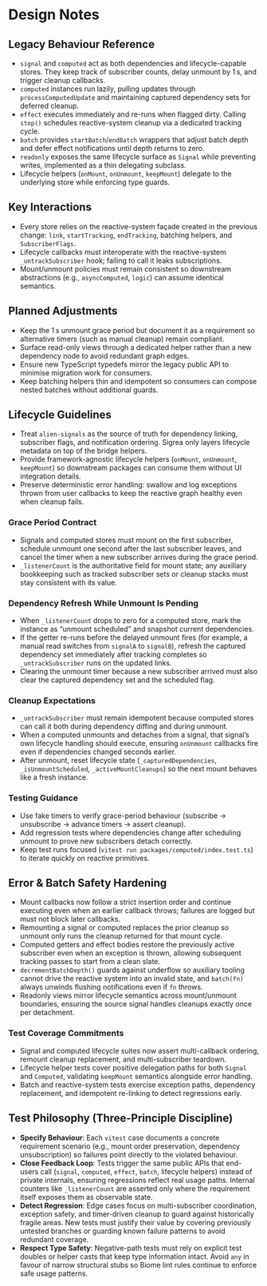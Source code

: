 # Design Notes

## Legacy Behaviour Reference
- `signal` and `computed` act as both dependencies and lifecycle-capable stores. They keep track of subscriber counts, delay unmount by 1 s, and trigger cleanup callbacks.
- `computed` instances run lazily, pulling updates through `processComputedUpdate` and maintaining captured dependency sets for deferred cleanup.
- `effect` executes immediately and re-runs when flagged dirty. Calling `stop()` schedules reactive-system cleanup via a dedicated tracking cycle.
- `batch` provides `startBatch`/`endBatch` wrappers that adjust batch depth and defer effect notifications until depth returns to zero.
- `readonly` exposes the same lifecycle surface as `Signal` while preventing writes, implemented as a thin delegating subclass.
- Lifecycle helpers (`onMount`, `onUnmount`, `keepMount`) delegate to the underlying store while enforcing type guards.

## Key Interactions
- Every store relies on the reactive-system façade created in the previous change: `link`, `startTracking`, `endTracking`, batching helpers, and `SubscriberFlags`.
- Lifecycle callbacks must interoperate with the reactive-system `_untrackSubscriber` hook; failing to call it leaks subscriptions.
- Mount/unmount policies must remain consistent so downstream abstractions (e.g., `asyncComputed`, `logic`) can assume identical semantics.

## Planned Adjustments
- Keep the 1 s unmount grace period but document it as a requirement so alternative timers (such as manual cleanup) remain compliant.
- Surface read-only views through a dedicated helper rather than a new dependency node to avoid redundant graph edges.
- Ensure new TypeScript typedefs mirror the legacy public API to minimise migration work for consumers.
- Keep batching helpers thin and idempotent so consumers can compose nested batches without additional guards.

## Lifecycle Guidelines
- Treat `alien-signals` as the source of truth for dependency linking, subscriber flags, and notification ordering. Sigrea only layers lifecycle metadata on top of the bridge helpers.
- Provide framework-agnostic lifecycle helpers (`onMount`, `onUnmount`, `keepMount`) so downstream packages can consume them without UI integration details.
- Preserve deterministic error handling: swallow and log exceptions thrown from user callbacks to keep the reactive graph healthy even when cleanup fails.

### Grace Period Contract
- Signals and computed stores must mount on the first subscriber, schedule unmount one second after the last subscriber leaves, and cancel the timer when a new subscriber arrives during the grace period.
- `_listenerCount` is the authoritative field for mount state; any auxiliary bookkeeping such as tracked subscriber sets or cleanup stacks must stay consistent with its value.

### Dependency Refresh While Unmount Is Pending
- When `_listenerCount` drops to zero for a computed store, mark the instance as “unmount scheduled” and snapshot current dependencies.
- If the getter re-runs before the delayed unmount fires (for example, a manual read switches from `signalA` to `signalB`), refresh the captured dependency set immediately after tracking completes so `_untrackSubscriber` runs on the updated links.
- Clearing the unmount timer because a new subscriber arrived must also clear the captured dependency set and the scheduled flag.

### Cleanup Expectations
- `_untrackSubscriber` must remain idempotent because computed stores can call it both during dependency diffing and during unmount.
- When a computed unmounts and detaches from a signal, that signal’s own lifecycle handling should execute, ensuring `onUnmount` callbacks fire even if dependencies changed seconds earlier.
- After unmount, reset lifecycle state (`_capturedDependencies`, `_isUnmountScheduled`, `_activeMountCleanups`) so the next mount behaves like a fresh instance.

### Testing Guidance
- Use fake timers to verify grace-period behaviour (subscribe → unsubscribe → advance timers → assert cleanup).
- Add regression tests where dependencies change after scheduling unmount to prove new subscribers detach correctly.
- Keep test runs focused (`vitest run packages/computed/index.test.ts`) to iterate quickly on reactive primitives.

## Error & Batch Safety Hardening
- Mount callbacks now follow a strict insertion order and continue executing even when an earlier callback throws; failures are logged but must not block later callbacks.
- Remounting a signal or computed replaces the prior cleanup so unmount only runs the cleanup returned for that mount cycle.
- Computed getters and effect bodies restore the previously active subscriber even when an exception is thrown, allowing subsequent tracking passes to start from a clean slate.
- `decrementBatchDepth()` guards against underflow so auxiliary tooling cannot drive the reactive system into an invalid state, and `batch(fn)` always unwinds flushing notifications even if `fn` throws.
- Readonly views mirror lifecycle semantics across mount/unmount boundaries, ensuring the source signal handles cleanups exactly once per detachment.

### Test Coverage Commitments
- Signal and computed lifecycle suites now assert multi-callback ordering, remount cleanup replacement, and multi-subscriber teardown.
- Lifecycle helper tests cover positive delegation paths for both `Signal` and `Computed`, validating `keepMount` semantics alongside error handling.
- Batch and reactive-system tests exercise exception paths, dependency replacement, and idempotent re-linking to detect regressions early.

## Test Philosophy (Three-Principle Discipline)
- **Specify Behaviour**: Each `vitest` case documents a concrete requirement scenario (e.g., mount order preservation, dependency unsubscription) so failures point directly to the violated behaviour.
- **Close Feedback Loop**: Tests trigger the same public APIs that end-users call (`signal`, `computed`, `effect`, `batch`, lifecycle helpers) instead of private internals, ensuring regressions reflect real usage paths. Internal counters like `_listenerCount` are asserted only where the requirement itself exposes them as observable state.
- **Detect Regression**: Edge cases focus on multi-subscriber coordination, exception safety, and timer-driven cleanup to guard against historically fragile areas. New tests must justify their value by covering previously untested branches or guarding known failure patterns to avoid redundant coverage.
- **Respect Type Safety**: Negative-path tests must rely on explicit test doubles or helper casts that keep type information intact. Avoid `any` in favour of narrow structural stubs so Biome lint rules continue to enforce safe usage patterns.
